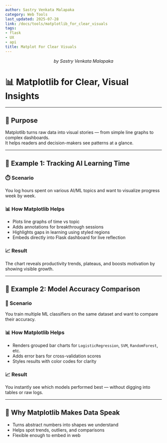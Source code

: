 ```yaml
---
author: Sastry Venkata Malapaka
category: Web Tools
last_updated: 2025-07-28
link: /docs/tools/matplotlib_for_clear_visuals
tags:
- flask
- UX
- api
title: Matplot For Clear Visuals
---
```


<p style="text-align:center;"><em>by Sastry Venkata Malapaka</em></p>

# 📊 Matplotlib for Clear, Visual Insights

---

## 📌 Purpose

Matplotlib turns raw data into visual stories — from simple line graphs to complex dashboards.  
It helps readers and decision-makers see patterns at a glance.

---

## 🧩 Example 1: Tracking AI Learning Time

### ⏱️ Scenario  
You log hours spent on various AI/ML topics and want to visualize progress week by week.

### 📊 How Matplotlib Helps  
- Plots line graphs of time vs topic  
- Adds annotations for breakthrough sessions  
- Highlights gaps in learning using styled regions  
- Embeds directly into Flask dashboard for live reflection

### 📈 Result  
The chart reveals productivity trends, plateaus, and boosts motivation by showing visible growth.

---

## 🧩 Example 2: Model Accuracy Comparison

### 🤖 Scenario  
You train multiple ML classifiers on the same dataset and want to compare their accuracy.

### 📊 How Matplotlib Helps  
- Renders grouped bar charts for `LogisticRegression`, `SVM`, `RandomForest`, etc.  
- Adds error bars for cross-validation scores  
- Styles results with color codes for clarity

### 📈 Result  
You instantly see which models performed best — without digging into tables or raw logs.

---

## 🧠 Why Matplotlib Makes Data Speak

- Turns abstract numbers into shapes we understand  
- Helps spot trends, outliers, and comparisons  
- Flexible enough to embed in web